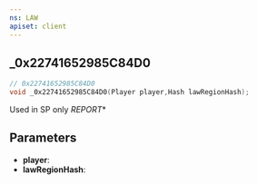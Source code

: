 ```yaml
---
ns: LAW
apiset: client
---
```

## _0x22741652985C84D0

```c
// 0x22741652985C84D0
void _0x22741652985C84D0(Player player,Hash lawRegionHash);
```

Used in SP only
_REPORT_*

## Parameters
* **player**:
* **lawRegionHash**:



